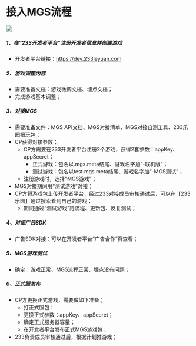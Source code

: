 # 接入MGS流程
![](https://cdn.233xyx.com/1617072660829_407.png)

##### 1、在“233开发者平台”注册开发者信息并创建游戏
  - 开发者平台链接：https://dev.233leyuan.com

##### 2、游戏调整内容
  - 需要准备文档：游戏微调文档、埋点文档；
  - 完成游戏基本调整；

##### 3、对接MGS
  - 需要准备文件：MGS API文档、MGS对接清单、MGS对接自测工具、233乐园把玩包；
  - CP获得对接参数；
    - CP方需要在233开发者平台注册2个游戏，获得2套参数：appKey、appSecret；
      - 正式游戏：包名以.mgs.meta结尾、游戏名字加“-联机版”；
      - 测试游戏：包名以test.mgs.meta结尾、游戏名字加“-MGS测试”；
    - 注册游戏时，选择“MGS游戏”；
  - MGS对接期间用“测试游戏”对接；
  - CP方将游戏包上传开发者平台，经过233对接成员审核通过后，可以在【233乐园】通过搜索看到自己的游戏；
    - 期间通过“测试游戏”跑流程、更新包、反复测试；

##### 4、对接广告SDK
  - 广告SDK对接：可以在开发者平台“广告合作”页查看；

##### 5、MGS游戏测试
  - 确定：游戏正常、MGS流程正常、埋点没有问题；

##### 6、正式服发布
  - CP方更换正式游戏，需要做如下准备；
    - 打正式服包：
    - 更换正式参数：appKey、appSecret；
    - 确定正式服务器容量；
    - 在开发者平台发布正式MGS游戏包；
  - 233负责成员审核通过后，根据计划推游戏；
